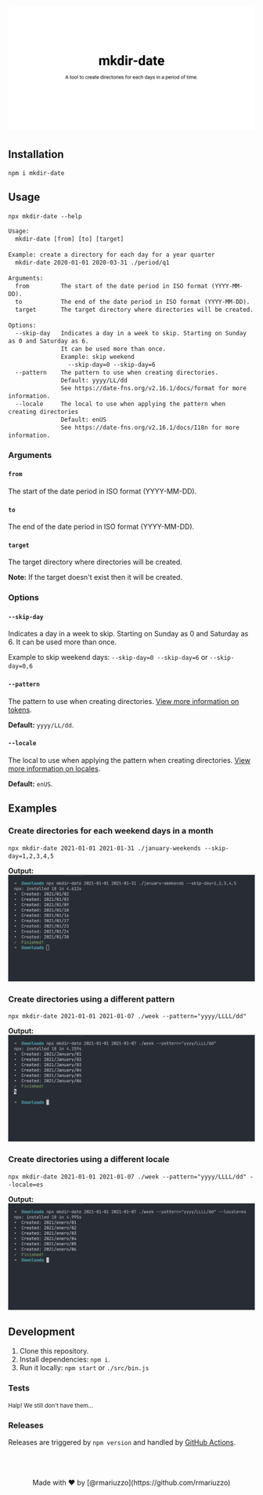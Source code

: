 # ![mkdir-date: A tool to create directories for each days in a period of time.](.github/assets/banner.svg)

## Installation
```shell
npm i mkdir-date
```

## Usage
```
npx mkdir-date --help
```
```
Usage:
  mkdir-date [from] [to] [target]

Example: create a directory for each day for a year quarter
  mkdir-date 2020-01-01 2020-03-31 ./period/q1

Arguments:
  from         The start of the date period in ISO format (YYYY-MM-DD).
  to           The end of the date period in ISO format (YYYY-MM-DD).
  target       The target directory where directories will be created.

Options:
  --skip-day   Indicates a day in a week to skip. Starting on Sunday as 0 and Saturday as 6.
               It can be used more than once.
               Example: skip weekend
                 --skip-day=0 --skip-day=6
  --pattern    The pattern to use when creating directories.
               Default: yyyy/LL/dd
               See https://date-fns.org/v2.16.1/docs/format for more information.
  --locale     The local to use when applying the pattern when creating directories
               Default: enUS
               See https://date-fns.org/v2.16.1/docs/I18n for more information.
```
### Arguments

#### `from`
The start of the date period in ISO format (YYYY-MM-DD).

#### `to`
The end of the date period in ISO format (YYYY-MM-DD).

#### `target`
The target directory where directories will be created.

**Note:** If the target doesn't exist then it will be created.

### Options

#### `--skip-day`
Indicates a day in a week to skip. Starting on Sunday as 0 and Saturday as 6. It can be used more than once.

Example to skip weekend days: `--skip-day=0 --skip-day=6` or `--skip-day=0,6`

#### `--pattern`
The pattern to use when creating directories. [View more information on tokens](https://date-fns.org/v2.16.1/docs/format).

**Default:** `yyyy/LL/dd`.

#### `--locale`
The local to use when applying the pattern when creating directories. [View more information on locales](https://date-fns.org/v2.16.1/docs/I18n).

**Default:** `enUS`.

## Examples

### Create directories for each weekend days in a month
```shell
npx mkdir-date 2021-01-01 2021-01-31 ./january-weekends --skip-day=1,2,3,4,5
```

**Output:**
![](.github/assets/example-option-skip-day.png)

### Create directories using a different pattern
```shell
npx mkdir-date 2021-01-01 2021-01-07 ./week --pattern="yyyy/LLLL/dd"
```

**Output:**
![](.github/assets/example-option-pattern.png)

### Create directories using a different locale
```shell
npx mkdir-date 2021-01-01 2021-01-07 ./week --pattern="yyyy/LLLL/dd" --locale=es
```

**Output:**
![](.github/assets/example-option-locale.png)

## Development

 1. Clone this repository.
 2. Install dependencies: `npm i`.
 3. Run it locally: `npm start` or `./src/bin.js`

### Tests
<small>Halp! We still don't have them...</small>

### Releases
Releases are triggered by `npm version` and handled by [GitHub Actions](https://github.com/rmariuzzo/mkdir-date/actions?query=workflow%3Apublish).

<center><br><br><br>
Made with ♥ by [@rmariuzzo](https://github.com/rmariuzzo)
</center>